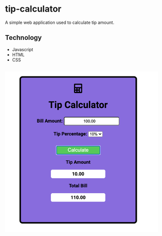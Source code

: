 # tip-calculator
  A simple web application used to calculate tip amount.

## Technology 
* Javascript
* HTML
* CSS

## 
![Screenshot](screenshot.png)